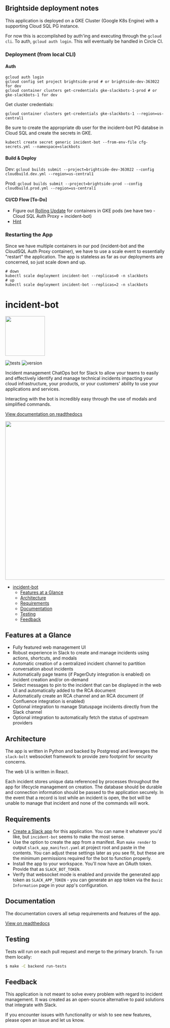 ## Brightside deployment notes
This application is deployed on a GKE Cluster (Google K8s Engine) with a supporting Cloud SQL PG instance.

For now this is accomplished by auth'ing and executing through the `gcloud cli`. To auth, `gcloud auth login`.
This will eventually be handled in Circle CI.

### Deployment (from local CLI)

#### Auth
```
gcloud auth login
gcloud config set project brightside-prod # or brightside-dev-363022 for dev
gcloud container clusters get-credentials gke-slackbots-1-prod # or gke-slackbots-1 for dev
```

Get cluster credentials:

```
gcloud container clusters get-credentials gke-slackbots-1 --region=us-central1
```

Be sure to create the appropriate db user for the incident-bot PG databse in Cloud SQL and create the secrets in GKE.
```
kubectl create secret generic incident-bot --from-env-file cfg-secrets.yml --namespace=slackbots
```

#### Build & Deploy

Dev: `gcloud builds submit --project=brightside-dev-363022 --config cloudbuild.dev.yml --region=us-central1`

Prod: `gcloud builds submit --project=brightside-prod --config cloudbuild.prod.yml --region=us-central1`

#### CI/CD Flow [To-Do]

- Figure out [Rolling Update](https://cloud.google.com/kubernetes-engine/docs/how-to/updating-apps) for containers in GKE pods (we have two - Cloud SQL Auth Proxy + incident-bot)
- [Hint](https://stackoverflow.com/a/40368520/5842023)

### Restarting the App

Since we have multiple containers in our pod (incident-bot and the CloudSQL Auth Proxy container), we have to use a scale event to essentially "restart" the application. The app is stateless as far as our deployments are concerned, so just scale down and up.

```
# down
kubectl scale deployment incident-bot --replicas=0 -n slackbots
# up
kubectl scale deployment incident-bot --replicas=2 -n slackbots
```

# incident-bot

<img src="https://github.com/echoboomer/incident-bot/blob/main/assets/bot.png" width="125" height="125">

![tests](https://github.com/echoboomer/incident-bot/actions/workflows/tests.yml/badge.svg)
![version](https://img.shields.io/github/v/release/echoboomer/incident-bot)

Incident management ChatOps bot for Slack to allow your teams to easily and effectively identify and manage technical incidents impacting your cloud infrastructure, your products, or your customers' ability to use your applications and services.

Interacting with the bot is incredibly easy through the use of modals and simplified commands.

[View documentation on readthedocs](https://incident-bot.readthedocs.io/en/latest/)

<img src="https://github.com/echoboomer/incident-bot/blob/main/assets/incident-bot-demo-1.gif" width="700" height="500" />

- [incident-bot](#incident-bot)
  - [Features at a Glance](#features-at-a-glance)
  - [Architecture](#architecture)
  - [Requirements](#requirements)
  - [Documentation](#documentation)
  - [Testing](#testing)
  - [Feedback](#feedback)

## Features at a Glance

- Fully featured web management UI
- Robust experience in Slack to create and manage incidents using actions, shortcuts, and modals
- Automatic creation of a centralized incident channel to partition conversation about incidents
- Automatically page teams (if PagerDuty integration is enabled) on incident creation and/or on-demand
- Select messages to pin to the incident that can be displayed in the web UI and automatically added to the RCA document
- Automatically create an RCA channel and an RCA document (if Confluence integration is enabled)
- Optional integration to manage Statuspage incidents directly from the Slack channel
- Optional integration to automatically fetch the status of upstream providers

## Architecture

The app is written in Python and backed by Postgresql and leverages the `slack-bolt` websocket framework to provide zero footprint for security concerns.

The web UI is written in React.

Each incident stores unique data referenced by processes throughout the app for lifecycle management on creation. The database should be durable and connection information should be passed to the application securely. In the event that a record is lost while an incident is open, the bot will be unable to manage that incident and none of the commands will work.

## Requirements

- [Create a Slack app](https://api.slack.com/apps?new_app=1) for this application. You can name it whatever you'd like, but `incident-bot` seems to make the most sense.
- Use the option to create the app from a manifest. Run `make render` to output `slack_app_manifest.yaml` at project root and paste in the contents. You can adjust these settings later as you see fit, but these are the minimum permissions required for the bot to function properly.
- Install the app to your workspace. You'll now have an OAuth token. Provide that as `SLACK_BOT_TOKEN`.
- Verify that websocket mode is enabled and provide the generated app token as `SLACK_APP_TOKEN` - you can generate an app token via the `Basic Information` page in your app's configuration.

## Documentation

The documentation covers all setup requirements and features of the app.

[View on readthedocs](https://incident-bot.readthedocs.io/en/latest/)

## Testing

Tests will run on each pull request and merge to the primary branch. To run them locally:

```bash
$ make -C backend run-tests
```

## Feedback

This application is not meant to solve every problem with regard to incident management. It was created as an open-source alternative to paid solutions that integrate with Slack.

If you encounter issues with functionality or wish to see new features, please open an issue and let us know.
